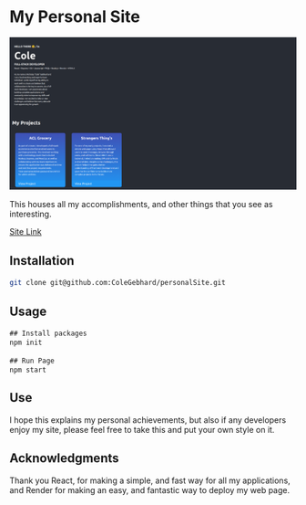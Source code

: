 # My Personal Site

![A screenshot of my webpage](https://raw.githubusercontent.com/ColeGebhard/personalSite/main/public/ScreenshotOfPage.png)

This houses all my accomplishments, and other things that you see as interesting. 

[Site Link](https://cole-gebhard.onrender.com/)

## Installation

```bash
git clone git@github.com:ColeGebhard/personalSite.git
```

## Usage

```
## Install packages
npm init

## Run Page
npm start
```

## Use

I hope this explains my personal achievements, but also if any developers enjoy my site, please feel free to take this and put your own style on it.

## Acknowledgments

Thank you React, for making a simple, and fast way for all my applications, and Render for making an easy, and fantastic way to deploy my web page.